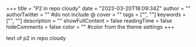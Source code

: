 +++
title = "P2 in repo cloudy"
date = "2023-03-20T18:09:34Z"
author = ""
authorTwitter = "" #do not include @
cover = ""
tags = ["", ""]
keywords = ["", ""]
description = ""
showFullContent = false
readingTime = false
hideComments = false
color = "" #color from the theme settings
+++


text of p2 in repo cloudy
